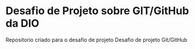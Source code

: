#  Desafio de Projeto sobre GIT/GitHub da DIO
Repositorio criado para o desafio de projeto
Desafio de projeto Git/GitHub
